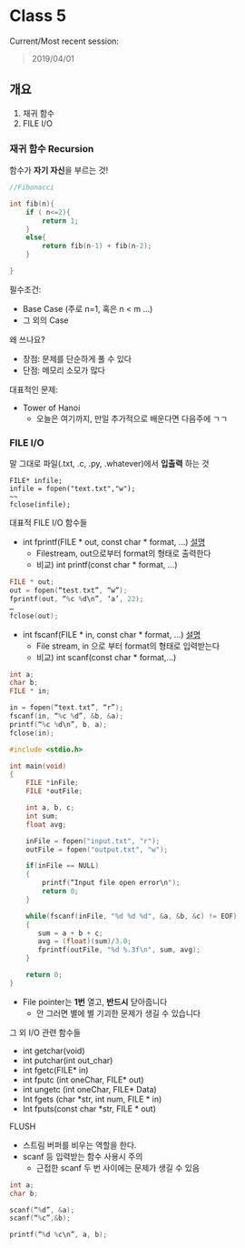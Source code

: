 # Class 5
Current/Most recent session:
> 2019/04/01

## 개요

1. 재귀 함수  
2. FILE I/O


### 재귀 함수 Recursion

함수가 **자기 자신**을 부르는 것!

```c
//Fibonacci

int fib(n){
    if ( n<=2){
        return 1;
    }
    else{
        return fib(n-1) + fib(n-2);
    }

}
```

필수조건:
* Base Case (주로 n=1, 혹은 n < m ...)
* 그 외의 Case

왜 쓰나요?
* 장점: 문제를 단순하게 풀 수 있다
* 단점: 메모리 소모가 많다

대표적인 문제:
* Tower of Hanoi
  * 오늘은 여기까지, 만일 추가적으로 배운다면 다음주에 ㄱㄱ

### FILE I/O

말 그대로 파일(.txt, .c, .py, .whatever)에서 **입출력** 하는 것

```
FILE* infile;
infile = fopen("text.txt","w");
~~
fclose(infile);
```

대표적 FILE I/O 함수들
* int fprintf(FILE \* out, const char \* format, ...) [설명](https://www.tutorialspoint.com/c_standard_library/c_function_fprintf.htm)
  * Filestream, out으로부터 format의 형태로 출력한다
  * 비교) int printf(const char \* format, ...)

```c
FILE * out; 
out = fopen(“test.txt”, “w”); 
fprintf(out, “%c %d\n”, ‘a’, 22); 
…
fclose(out);
```

* int fscanf(FILE \* in, const char * format, ...) [설명](https://www.tutorialspoint.com/c_standard_library/c_function_fscanf.htm)
  * File stream, in 으로 부터 format의 형태로 입력받는다
  * 비교) int scanf(const char \* format,...)

```c
int a; 
char b; 
FILE * in;

in = fopen(“text.txt”, “r”); 
fscanf(in, “%c %d”, &b, &a); 
printf(“%c %d\n”, b, a);
fclose(in);
```

```c
#include <stdio.h>

int main(void) 
{ 
    FILE *inFile; 
    FILE *outFile; 

    int a, b, c; 
    int sum; 
    float avg;

    inFile = fopen("input.txt", "r"); 
    outFile = fopen("output.txt", "w");

    if(inFile == NULL) 
    { 
        printf(“Input file open error\n"); 
        return 0;
    }

    while(fscanf(inFile, "%d %d %d", &a, &b, &c) != EOF) 
    { 
       sum = a + b + c; 
       avg = (float)(sum)/3.0; 
       fprintf(outFile, "%d %.3f\n", sum, avg); 
    }

    return 0;
}
```


* File pointer는 **1번** 열고, **반드시** 닫아줍니다
  * 안 그러면 별에 별 기괴한 문제가 생길 수 있습니다

그 외 I/O 관련 함수들
* int getchar(void) 
* int putchar(int out\_char)
* int fgetc(FILE\* in) 
* int fputc (int oneChar, FILE\* out) 
* int ungetc (int oneChar, FILE\* Data) 
* Int fgets (char \*str, int num, FILE \* in) 
* Int fputs(const char \*str, FILE \* out)

FLUSH
* 스트림 버퍼를 비우는 역할을 한다.
* scanf 등 입력받는 함수 사용시 주의
  * 근접한 scanf 두 번 사이에는 문제가 생길 수 있음

```c
int a;  
char b; 

scanf(“%d”, &a); 
scanf(“%c”,&b); 

printf(“%d %c\n”, a, b);
```
